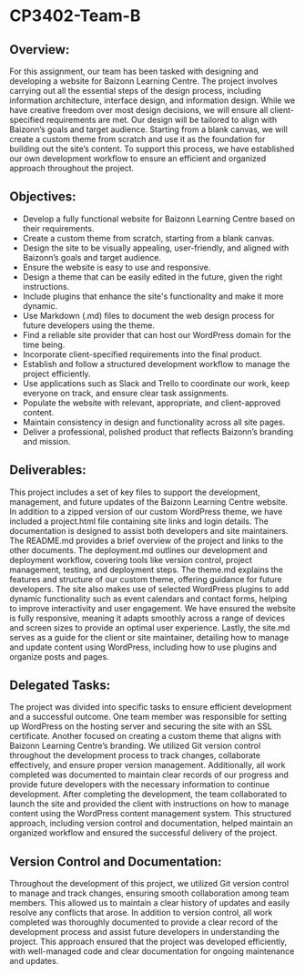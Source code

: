 # CP3402-Team-B

## Overview:

For this assignment, our team has been tasked with designing and developing a website for Baizonn Learning Centre. The project involves carrying out all the essential steps of the design process, including information architecture, interface design, and information design. While we have creative freedom over most design decisions, we will ensure all client-specified requirements are met. Our design will be tailored to align with Baizonn’s goals and target audience. Starting from a blank canvas, we will create a custom theme from scratch and use it as the foundation for building out the site’s content. To support this process, we have established our own development workflow to ensure an efficient and organized approach throughout the project.

## Objectives:

- Develop a fully functional website for Baizonn Learning Centre based on their requirements.
- Create a custom theme from scratch, starting from a blank canvas.
- Design the site to be visually appealing, user-friendly, and aligned with Baizonn’s goals and target audience.
- Ensure the website is easy to use and responsive.
- Design a theme that can be easily edited in the future, given the right instructions.
- Include plugins that enhance the site's functionality and make it more dynamic.
- Use Markdown (.md) files to document the web design process for future developers using the theme.
- Find a reliable site provider that can host our WordPress domain for the time being.
- Incorporate client-specified requirements into the final product.
- Establish and follow a structured development workflow to manage the project efficiently.
- Use applications such as Slack and Trello to coordinate our work, keep everyone on track, and ensure clear task assignments.
- Populate the website with relevant, appropriate, and client-approved content.
- Maintain consistency in design and functionality across all site pages.
- Deliver a professional, polished product that reflects Baizonn’s branding and mission.

## Deliverables:

This project includes a set of key files to support the development, management, and future updates of the Baizonn Learning Centre website. In addition to a zipped version of our custom WordPress theme, we have included a project.html file containing site links and login details. The documentation is designed to assist both developers and site maintainers. The README.md provides a brief overview of the project and links to the other documents. The deployment.md outlines our development and deployment workflow, covering tools like version control, project management, testing, and deployment steps. The theme.md explains the features and structure of our custom theme, offering guidance for future developers. The site also makes use of selected WordPress plugins to add dynamic functionality such as event calendars and contact forms, helping to improve interactivity and user engagement. We have ensured the website is fully responsive, meaning it adapts smoothly across a range of devices and screen sizes to provide an optimal user experience. Lastly, the site.md serves as a guide for the client or site maintainer, detailing how to manage and update content using WordPress, including how to use plugins and organize posts and pages.

## Delegated Tasks:

The project was divided into specific tasks to ensure efficient development and a successful outcome. One team member was responsible for setting up WordPress on the hosting server and securing the site with an SSL certificate. Another focused on creating a custom theme that aligns with Baizonn Learning Centre’s branding. We utilized Git version control throughout the development process to track changes, collaborate effectively, and ensure proper version management. Additionally, all work completed was documented to maintain clear records of our progress and provide future developers with the necessary information to continue development. After completing the development, the team collaborated to launch the site and provided the client with instructions on how to manage content using the WordPress content management system. This structured approach, including version control and documentation, helped maintain an organized workflow and ensured the successful delivery of the project.

## Version Control and Documentation:

Throughout the development of this project, we utilized Git version control to manage and track changes, ensuring smooth collaboration among team members. This allowed us to maintain a clear history of updates and easily resolve any conflicts that arose. In addition to version control, all work completed was thoroughly documented to provide a clear record of the development process and assist future developers in understanding the project. This approach ensured that the project was developed efficiently, with well-managed code and clear documentation for ongoing maintenance and updates.